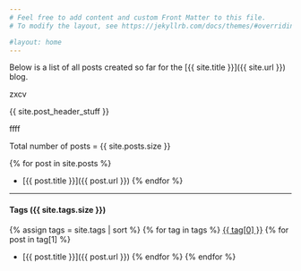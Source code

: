 ```yaml
---
# Feel free to add content and custom Front Matter to this file.
# To modify the layout, see https://jekyllrb.com/docs/themes/#overriding-theme-defaults

#layout: home
---
```

Below is a list of all posts created so far for the [{{ site.title }}]({{ site.url }}) blog.

zxcv

{{ site.post_header_stuff }}

ffff

Total number of posts = {{ site.posts.size }}

{% for post in site.posts %}
- [{{ post.title }}]({{ post.url }})
{% endfor %}

---

#### Tags ({{ site.tags.size }})

{% assign tags = site.tags | sort %}
{% for tag in tags %}
<u>{{ tag[0] }}</u>
{% for post in tag[1] %}
- [{{ post.title }}]({{ post.url }})
{% endfor %}
{% endfor %}

